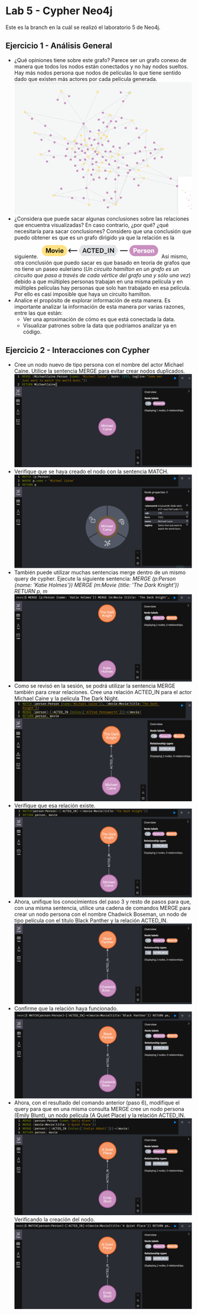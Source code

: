 # Lab 5 - Cypher Neo4j
Este es la branch en la cuál se realizó el laboratorio 5 de Neo4j.

## Ejercicio 1 - Análisis General
* ¿Qué opiniones tiene sobre este grafo?
    Parece ser un grafo conexo de manera que todos los nodos están conectados y no hay nodos sueltos. Hay más nodos persona que nodos de películas lo que tiene sentido dado que existen más actores por cada película generada.![alt text](image.png)
* ¿Considera que puede sacar algunas conclusiones sobre las relaciones que encuentra visualizadas? En caso contrario, ¿por qué? ¿qué necesitaría para sacar conclusiones?
    Considero que una conclusión que puedo obtener es que es un grafo dirigido ya que la relación es la siguiente. 
    ![alt text](image-1.png) 
    Así mismo, otra conclusión que puedo sacar es que basado en teoría de grafos que no tiene un paseo euleriano (_Un circuito hamilton en un grafo es un circuito que pasa a través de cada vértice del grafo una y sólo una vez_) debido a que múltiples personas trabajan en una misma película y en múltiples películas hay personas que solo han trabajado en esa película. Por ello es casi imposible que haya un circuito hamilton.
* Analice el propósito de explorar información de esta manera.
    Es importante analizar la información de esta manera por varias razones, entre las que están:
    * Ver una  aproximación de cómo es que está conectada la data.
    * Visualizar patrones sobre la data que podríamos analizar ya en código.

## Ejercicio 2 - Interacciones con Cypher
* Cree un nodo nuevo de tipo persona con el nombre del actor Michael Caine. Utilice la sentencia MERGE para evitar crear nodos duplicados.
![alt text](image-2.png)
* Verifique que se haya creado el nodo con la sentencia MATCH.
![alt text](image-3.png)
* También puede utilizar muchas sentencias merge dentro de un mismo query de cypher. Ejecute la siguiente sentencia: 
    _MERGE (p:Person {name: 'Katie Holmes'})
    MERGE (m:Movie {title: 'The Dark Knight'})
    RETURN p, m_
![alt text](image-4.png)
* Como se revisó en la sesión, se podrá utilizar la sentencia MERGE también para crear relaciones. Cree una relación ACTED_IN para el actor Michael Caine y la película The Dark Night.
![alt text](image-5.png)
* Verifique que esa relación existe.
![alt text](image-6.png)
* Ahora, unifique los conocimientos del paso 3 y resto de pasos para que, con una misma sentencia, utilice una cadena de comandos MERGE
para crear un nodo persona con el nombre Chadwick Boseman, un nodo de tipo película con el título Black Panther y la relación ACTED_IN.
![alt text](image-7.png)
* Confirme que la relación haya funcionado.
![alt text](image-8.png)
* Ahora, con el resultado del comando anterior (paso 6), modifique el query para que en una misma consulta MERGE cree un nodo persona (Emily Blunt), un nodo película (A Quiet Place) y la relación ACTED_IN.
![alt text](image-9.png)
Verificando la creación del nodo.
![alt text](image-10.png)
